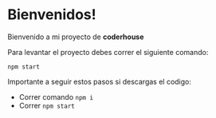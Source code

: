 # Bienvenidos!

Bienvenido a mi proyecto de **coderhouse**

Para levantar el proyecto debes correr el siguiente comando:

    npm start

Importante a seguir estos pasos si descargas el codigo:

 - Correr comando `npm i`
 - Correr `npm start`

